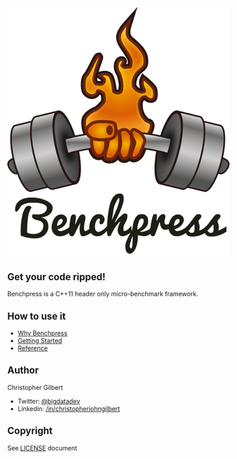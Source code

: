 ![Benchpress Logo](benchpress_logo.png)

## Get your code ripped!

Benchpress is a C++11 header only micro-benchmark framework.

## How to use it

- [Why Benchpress](docs/why.md)
- [Getting Started](docs/getting_started.md)
- [Reference](docs/reference.md)

## Author

Christopher Gilbert

* Twitter: [@bigdatadev](https://twitter.com/bigdatadev)
* Linkedin: [/in/christopherjohngilbert](https://www.linkedin.com/in/christopherjohngilbert)

## Copyright

See [LICENSE](LICENSE) document